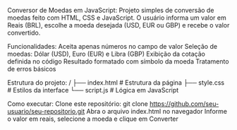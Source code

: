 Conversor de Moedas em JavaScript:
Projeto simples de conversão de moedas feito com HTML, CSS e JavaScript.
O usuário informa um valor em Reais (BRL), escolhe a moeda desejada (USD, EUR ou GBP) e recebe o valor convertido.

Funcionalidades:
Aceita apenas números no campo de valor
Seleção de moedas: Dólar (USD), Euro (EUR) e Libra (GBP)
Exibição da cotação definida no código
Resultado formatado com símbolo da moeda
Tratamento de erros básicos

Estrutura do projeto:
/
├── index.html     # Estrutura da página
├── style.css      # Estilos da interface
└── script.js      # Lógica em JavaScript

Como executar:
Clone este repositório:
git clone https://github.com/seu-usuario/seu-repositorio.git
Abra o arquivo index.html no navegador
Informe o valor em reais, selecione a moeda e clique em Converter

